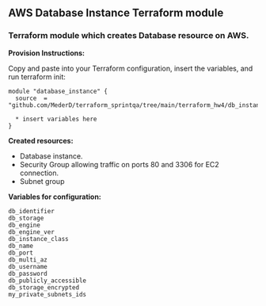 ## AWS Database Instance Terraform module  
### Terraform module which creates Database resource on AWS.

**Provision Instructions:**

Copy and paste into your Terraform configuration, insert the variables, and run terraform init:  

```
module "database_instance" {
  source  = "github.com/MederD/terraform_sprintqa/tree/main/terraform_hw4/db_instance"

  * insert variables here
}
```

**Created resources:**  
* Database instance.
* Security Group allowing traffic on ports 80 and 3306 for EC2 connection.
* Subnet group

**Variables for configuration:**  
```
db_identifier           
db_storage              
db_engine               
db_engine_ver          
db_instance_class      
db_name                 
db_port                 
db_multi_az             
db_username             
db_password             
db_publicly_accessible  
db_storage_encrypted    
my_private_subnets_ids                  
```



